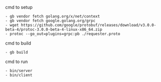 cmd to setup

	- gb vendor fetch golang.org/x/net/context
	- gb vendor fetch google.golang.org/grpc
	- wget https://github.com/google/protobuf/releases/download/v3.0.0-beta-4/protoc-3.0.0-beta-4-linux-x86_64.zip
	- protoc --go_out=plugins=grpc:pb ./requester.proto

cmd to build

	- gb build

cmd to run

	- bin/server
	- bin/client
